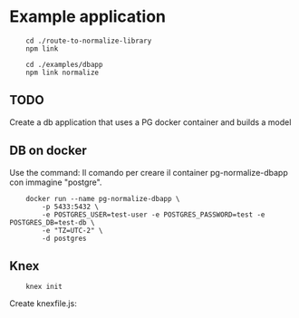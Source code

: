 # Example application

        cd ./route-to-normalize-library
        npm link

        cd ./examples/dbapp
        npm link normalize

## TODO
Create a db application that uses a PG docker container and builds a model

## DB on docker
Use the command:
Il comando per creare il container pg-normalize-dbapp con immagine "postgre".

        docker run --name pg-normalize-dbapp \
            -p 5433:5432 \
            -e POSTGRES_USER=test-user -e POSTGRES_PASSWORD=test -e POSTGRES_DB=test-db \
            -e "TZ=UTC-2" \
            -d postgres


## Knex

        knex init

Create knexfile.js:

        